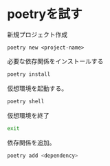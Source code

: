 

# poetryを試す


新規プロジェクト作成

```
poetry new <project-name>
```

必要な依存関係をインストールする

```bash
poetry install
```

仮想環境を起動する。

```bash
poetry shell
```

仮想環境を終了

```bash
exit
```


依存関係を追加。

```bash
poetry add <dependency>
```
